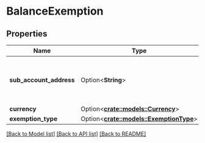 # BalanceExemption

## Properties

Name | Type | Description | Notes
------------ | ------------- | ------------- | -------------
**sub_account_address** | Option<**String**> | SubAccountAddress is the SubAccountIdentifier.Address that the BalanceExemption applies to (regardless of the value of SubAccountIdentifier.Metadata).  | [optional]
**currency** | Option<[**crate::models::Currency**](Currency.md)> |  | [optional]
**exemption_type** | Option<[**crate::models::ExemptionType**](ExemptionType.md)> |  | [optional]

[[Back to Model list]](../README.md#documentation-for-models) [[Back to API list]](../README.md#documentation-for-api-endpoints) [[Back to README]](../README.md)


